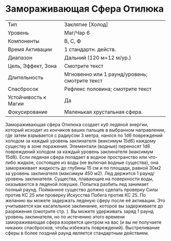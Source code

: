 # Замораживающая Сфера Отилюка

| | |
|---|---|
|Тип|Заклятие [Холод]|
|Уровень| Маг/Чар 6|
|Компоненты| В, С, Ф|
|Время Активации| 1 стандартн. действ.|
|Диапазон| Дальний (120 м+12 м/ур.)|
|Цель, Эффект, Зона| Смотрите текст|
|Длительность| Мгновенно или 1 раунд/уровень; смотрите текст|
|Спасбросок| Рефлекс половина; смотрите текст|
|Устойчивость к Магии| Да|
|Фокусирование| Маленькая хрустальная сфера.|

Замораживающая сфера Отилюка создает куб ледяной энергии, который исходит из кончиков ваших пальцев в выбранном направлении, где затем взрывается с радиусом 3 метра, нанося по 1d6 повреждений холодом за каждый уровень заклинателя (максимум 15d6) каждому существу в зоне поражения. Элементали (водные) переносят 1d8 повреждений холодом за каждый уровень заклинателя (максимум 15d8). Если ледяная сфера попадает в водное пространство или что-либо жидкое, состоящее из воды (не включая водные существа), она замораживает жидкость до глубины 15 см и по площади, равной 30м2 за уровень заклинателя (максимум 450 м2). Лед держится 1 раунд/уровень заклинателя. Существа, плавающие на поверхности воды, оказываются в ледяной ловушке. Попытка разбить лед занимает полный раунд. Пойманное существо должно сделать проверку Силы против КС 25 или проверку Искусства Побега против КС 25. По желанию вы можете задержать ледяную сферу после её активации. Это учитывается как касательное заклинание, которое вы задерживаете до разряжения (смотрите стр. ). Вы можете удерживать заряд 1 раунд уровень заклинателя, но по истечению этого времени замораживающая сфера взорвется центром на вас (и вы не получаете никаких спасбросков, чтобы избежать повреждений). Выстреливание сферы в более поздний раунд является стандартным действием.
